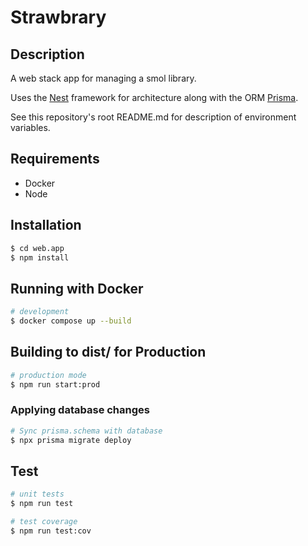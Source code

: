 # Strawbrary

## Description

A web stack app for managing a smol library.


Uses the [Nest](https://github.com/nestjs/nest) framework for architecture along with the ORM [Prisma](https://www.prisma.io/).

See this repository's root README.md for description of environment variables.

## Requirements
* Docker
* Node

## Installation

```bash
$ cd web.app
$ npm install
```

## Running with Docker

```bash
# development
$ docker compose up --build
```

## Building to dist/ for Production
```bash
# production mode
$ npm run start:prod
```
### Applying database changes
```bash
# Sync prisma.schema with database
$ npx prisma migrate deploy
```
## Test

```bash
# unit tests
$ npm run test

# test coverage
$ npm run test:cov
```